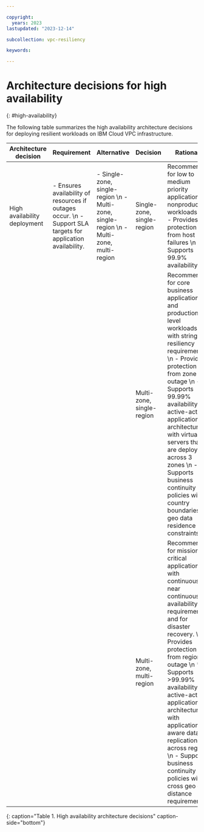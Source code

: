 ```yaml
---

copyright:
  years: 2023
lastupdated: "2023-12-14"

subcollection: vpc-resiliency

keywords:

---
```


# Architecture decisions for high availability
{: #high-availability}

The following table summarizes the high availability architecture decisions for deploying resilient workloads on IBM Cloud VPC infrastructure.

| Architecture decision | Requirement | Alternative | Decision | Rationale |
| -------------- | -------------- | -------------- | -------------- | -------------- |
| High availability deployment | - Ensures availability of resources if outages occur. \n - Support SLA targets for application availability. | - Single-zone, single-region \n - Multi-zone, single-region \n - Multi-zone, multi-region | Single-zone, single-region  | Recommended for low to medium priority applications or nonproduction workloads. \n - Provides protection from host failures \n  - Supports 99.9% availability |
| | | | Multi-zone, single-region | Recommended for core business applications and production-level workloads with stringent resiliency requirements \n - Provides protection from zone outage \n - Supports 99.99% availability for active-active application architecture with virtual servers that are deployed across 3 zones \n - Supports business continuity policies with country boundaries or geo data residence constraints |
| | | | Multi-zone, multi-region | Recommended for mission-critical applications with continuous or near continuous availability requirements and for disaster recovery. \n - Provides protection from region outage \n * Supports \>99.99% availability for active-active application architecture with application-aware data replication across regions \n  - Supports business continuity policies with cross geo or distance requirements |
{: caption="Table 1. High availability architecture decisions" caption-side="bottom"}
